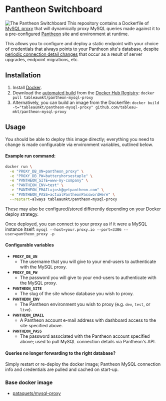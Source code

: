 # Pantheon Switchboard
![The Pantheon Switchboard](https://www.eric.pe/sites/default/files/field/image/PantheonSwitchboard.png)
This repository contains a Dockerfile of [MySQL proxy][] that will dynamically
proxy MySQL queries made against it to a pre-configured [Pantheon][] site and
environment at runtime.

This allows you to configure and deploy a static endpoint with your choice of
credentials that always points to your Pantheon site's database, despite
[periodic connection detail changes][] that occur as a result of server
upgrades, endpoint migrations, etc.

## Installation
1. Install [Docker][].
2. Download the [automated build][] from the [Docker Hub Registry][]:
   `docker pull tableaumkt/pantheon-mysql-proxy`
3. Alternatively, you can build an image from the Dockerfile:
   `docker build -t="tableaumkt/pantheon-mysql-proxy" github.com/tableau-mkt/pantheon-mysql-proxy`

## Usage
You should be able to deploy this image directly; everything you need to change
is made configurable via environment variables, outlined below.

#### Example run command:
```bash
docker run \
  -e "PROXY_DB_UN=pantheon_proxy" \
  -e "PROXY_DB_PW=batteryhorsestaple" \
  -e "PANTHEON_SITE=www-my-company" \
  -e "PANTHEON_ENV=test" \
  -e "PANTHEON_EMAIL=josh@getpantheon.com" \
  -e "PANTHEON_PASS=actualPantheonPasswordHere" \
  --restart=always tableaumkt/pantheon-mysql-proxy
```

These may also be configured/stored differently depending on your Docker deploy
strategy.

Once deployed, you can connect to your proxy as if it were a MySQL instance
itself: `mysql --host=your.proxy.io --port=3306 --user=pantheon_proxy -p`

#### Configurable variables

- __`PROXY_DB_UN`__
  - The username that you will give to your end-users to authenticate with the
    MySQL proxy.
- __`PROXY_DB_PW`__
  - The password you will give to your end-users to authenticate with the MySQL
    proxy.
- __`PANTHEON_SITE`__
  - The slug of the site whose database you wish to proxy.
- __`PANTHEON_ENV`__
  - The Pantheon environment you wish to proxy (e.g. `dev`, `test`, or `live`).
- __`PANTHEON_EMAIL`__
  - A Pantheon account e-mail address with dashboard access to the site
    specified above.
- __`PANTHEON_PASS`__
  - The password associated with the Pantheon account specified above; used to
    pull MySQL connection details via Pantheon's API.

#### Queries no longer forwarding to the right database?
Simply restart or re-deploy the docker image; Pantheon MySQL connection info and
credentials are pulled and cached on start-up.

### Base docker image
- [pataquets/mysql-proxy][]

[MySQL proxy]: https://dev.mysql.com/doc/mysql-proxy/en/
[Pantheon]: https://pantheon.io
[periodic connection detail changes]: https://pantheon.io/docs/articles/local/accessing-mysql-databases/
[Docker]: https://www.docker.com/
[automated build]: https://registry.hub.docker.com/u/tableaumkt/pantheon-mysql-proxy/
[Docker Hub Registry]: https://registry.hub.docker.com/
[pataquets/mysql-proxy]: https://registry.hub.docker.com/u/pataquets/mysql-proxy/
